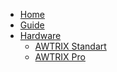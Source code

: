 * [Home](de-de/)
* [Guide](de-de/guide.md)
* [Hardware]()
    * [AWTRIX Standart](de-de/hardware.md)
    * [AWTRIX Pro](de-de/hardware_pro.md)
